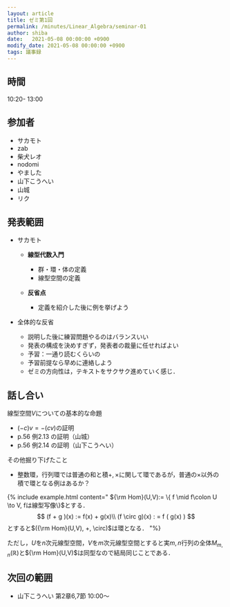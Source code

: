 ```yaml
---
layout: article
title: ゼミ第1回
permalink: /minutes/Linear_Algebra/seminar-01
author: shiba
date:   2021-05-08 00:00:00 +0900
modify_date: 2021-05-08 00:00:00 +0900
tags: 議事録
---
```



## 時間

10:20- 13:00

## 参加者

- サカモト
- zab
- 柴犬レオ
- nodomi
- やました
- 山下こうへい
- 山城
- リク

## 発表範囲

- サカモト
    - **線型代数入門**

        - 群・環・体の定義
        - 線型空間の定義

    - **反省点**
        - 定義を紹介した後に例を挙げよう
        
    
- 全体的な反省
    - 説明した後に練習問題やるのはバランスいい
    - 発表の構成を決めすぎず，発表者の裁量に任せればよい
    - 予習：一通り読むくらいの
    - 予習前提なら早めに連絡しよう
    - ゼミの方向性は，テキストをサクサク進めていく感じ．

## 話し合い

線型空間$V$についての基本的な命題

- $(-c)v = -(cv)$の証明 
- p.56 例2.13 の証明（山城）
- p.56 例2.14 の証明（山下こうへい）

その他掘り下げたこと

  - 整数環，行列環では普通の和と積$+, \times$に関して環であるが，普通の$\times$以外の積で環となる例はあるか？

{% include example.html content="
${\rm Hom}(U,V):= \{ f \mid f\colon U \to V, fは線型写像\}$とする．
$$
(f + g )(x) := f(x) + g(x)\\
(f \circ g)(x) : = f ( g(x) )
$$
とすると$({\rm Hom}(U,V), +, \circ)$は環となる．
"%}

ただし，$U$を$n$次元線型空間，$V$を$m$次元線型空間とすると実$m,n$行列の全体$M_{m,n}(\mathbb{R})$と${\rm Hom}(U,V)$は同型なので結局同じことである．


## 次回の範囲

- 山下こうへい
    第2章6,7節
    10:00～
